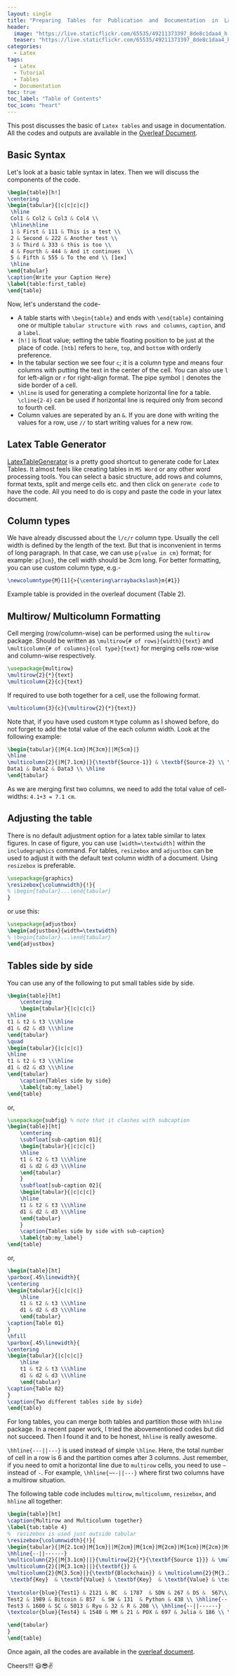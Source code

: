 ```yaml
---
layout: single
title: "Preparing  Tables  for  Publication  and  Documentation  in  Latex"
header:
  image: "https://live.staticflickr.com/65535/49211373397_8de8c1daa4_h.jpg"
  teaser: "https://live.staticflickr.com/65535/49211373397_8de8c1daa4_h.jpg"
categories:
  - Latex
tags:
  - Latex
  - Tutorial
  - Tables
  - Documentation
toc: true
toc_label: "Table of Contents"
toc_icon: "heart"
---
```


This post discusses the basic of `Latex tables` and usage in documentation. All the codes and outputs are available in the [Overleaf Document](https://www.overleaf.com/read/nybtcgkxdjhd).


## Basic Syntax
Let's look at a basic table syntax in latex. Then we will discuss the components of the code.
```latex
\begin{table}[h!]
\centering
\begin{tabular}{|c|c|c|c|} 
 \hline
 Col1 & Col2 & Col3 & Col4 \\
 \hline\hline
 1 & First & 111 & This is a test \\ 
 2 & Second & 222 & Another test \\
 3 & Third & 333 & this is too \\
 4 & Fourth & 444 & And it continues  \\
 5 & Fifth & 555 & To the end \\ [1ex] 
 \hline
\end{tabular}
\caption{Write your Caption Here}
\label{table:first_table}
\end{table}
```
Now, let's understand the code-
* A table starts with `\begin{table}` and ends with `\end{table}` containing one or multiple `tabular structure with rows and columns`, `caption`, and a `label`. 
* `[h!]` is float value; setting the table floating position to be just at the place of code. `[htb]` refers to `here`, `top`, and `bottom` with orderly preference. 
* In the tabular section we see four `c`; it is a column type and means four columns with putting the text in the center of the cell.  You can also use `l` for left-align or `r` for right-align format. The pipe symbol `|` denotes the side border of a cell. 
* `\hline` is used for generating a complete horizontal line for a table. `\cline{2-4}` can be used if horizontal line is required only from second to fourth cell.
* Column values are seperated by an `&`. If you are done with writing the values for a row, use `//` to start writing values for a new row.

## Latex Table Generator
[LatexTableGenerator](https://www.tablesgenerator.com/latex_tables) is a pretty good shortcut to generate code for Latex Tables. It almost feels like creating tables in `MS Word` or any other word processing tools. You can select a basic structure, add rows and columns, format texts, split and merge cells etc. and then click on `generate code` to have the code. All you need to do is copy and paste the code in your latex document.

##  Column types
We have already discussed about the `l/c/r` column type. Usually the cell width is defined by the length of the text. But that is inconvenient in terms of long paragraph. In that case, we can use `p{value in cm}` format; for example: `p{3cm}`, the cell width should be 3cm long. For better formatting, you can use custom column type, e.g.- 
```latex
\newcolumntype{M}[1]{>{\centering\arraybackslash}m{#1}}
```
Example table is provided in the overleaf document (Table 2).

## Multirow/ Multicolumn Formatting
Cell merging (row/column-wise) can be performed using the `multirow` package. Should be written as `\multirow{# of rows}{width}{text}` and `\multicolumn{# of columns}{col type}{text}` for merging cells row-wise and column-wise respectively.
```latex
\usepackage{multirow}
\multirow{2}{*}{text}
\multicolumn{2}{c}{text}
```
If required to use both together for a cell, use the following format.
```latex
\multicolumn{3}{c}{\multirow{2}{*}{text}}
```
Note that, if you have used custom `M` type column as I showed before, do not forget to add the total value of the each column width. Look at the following example:
```latex
\begin{tabular}{|M{4.1cm}|M{3cm}||M{5cm}|}
\hline
\multicolumn{2}{|M{7.1cm}|}{\textbf{Source-1}} & \textbf{Source-2} \\ \hline \hline
Data1 & Data2 & Data3 \\ \hline
\end{tabular}
```
As we are merging first two columns, we need to add the total value of cell-widths: `4.1+3 = 7.1 cm`.

## Adjusting the table
There is no default adjustment option for a latex table similar to latex figures. In case of figure, you can use `[width=\textwidth]` within the `includegraphics` command. For tables, `resizebox` and `adjustbox` can be used to adjust it with the default text column width of a document. Using `resizebox` is preferable.
```latex
\usepackage{graphics}
\resizebox{\columnwidth}{!}{
% \begin{tabular}...\end{tabular}
}
```
or use this:
```latex
\usepackage{adjustbox}
\begin{adjustbox}{width=\textwidth}
% \begin{tabular}...\end{tabular}
\end{adjustbox}
```

## Tables side by side
You can use any of the following to put small tables side by side.
```latex
\begin{table}[ht]
    \centering
    \begin{tabular}{|c|c|c|}
\hline
t1 & t2 & t3 \\\hline
d1 & d2 & d3 \\\hline
\end{tabular}
\quad
\begin{tabular}{|c|c|c|}
\hline
t1 & t2 & t3 \\\hline
d1 & d2 & d3 \\\hline
\end{tabular}
    \caption{Tables side by side}
    \label{tab:my_label}
\end{table}
```
or,
```latex
\usepackage{subfig} % note that it clashes with subcaption
\begin{table}[ht]
    \centering
    \subfloat[sub-caption 01]{
    \begin{tabular}{|c|c|c|}
    \hline
    t1 & t2 & t3 \\\hline
    d1 & d2 & d3 \\\hline
    \end{tabular}
    }
    \subfloat[sub-caption 02]{
    \begin{tabular}{|c|c|c|}
    \hline
    t1 & t2 & t3 \\\hline
    d1 & d2 & d3 \\\hline
    \end{tabular}
    }
    \caption{Tables side by side with sub-caption}
    \label{tab:my_label}
\end{table}
```
or,
```latex
\begin{table}[ht]
\parbox{.45\linewidth}{
\centering
\begin{tabular}{|c|c|c|}
    \hline
    t1 & t2 & t3 \\\hline
    d1 & d2 & d3 \\\hline
    \end{tabular}
\caption{Table 01}
}
\hfill
\parbox{.45\linewidth}{
\centering
\begin{tabular}{|c|c|c|}
    \hline
    t1 & t2 & t3 \\\hline
    d1 & d2 & d3 \\\hline
    \end{tabular}
\caption{Table 02}
}
\caption{Two different tables side by side}
\end{table}
```

For long tables, you can merge both tables and partition those with `hhline` package. In a recent paper work, I tried the abovementioned codes but did not succeed. Then I found it and to be honest, `hhline` is really awesome.

`\hhline{---||---}` is used instead of simple `\hline`. Here, the total number of cell in a row is 6 and the partition comes after 3 columns. Just remember, if you need to omit a horizontal line due to `multirow` cells, you need to use `~` instead of `-`. For example, `\hhline{~~-||---}` where first two columns have a multirow situation.

The following table code includes `multirow`, `multicolumn`, `resizebox`, and `hhline` all together:
```latex
\begin{table}[ht]
\caption{Multirow and Multicolumn together}
\label{tab:table 4}
%  resizebox is used just outside tabular
\resizebox{\columnwidth}{!}{
\begin{tabular}{|M{2.1cm}|M{1cm}||M{2cm}|M{1cm}|M{2cm}|M{1cm}|M{2cm}|M{1cm}|}
\hhline{--||------}
\multicolumn{2}{|M{3.1cm}||}{\multirow{2}{*}{\textbf{Source 1}}} & \multicolumn{6}{M{10.3cm}|}{\textbf{Source 2}} \\ \hhline{~~||------}\hhline{~~||------}
\multicolumn{2}{|M{3.1cm}||}{\textbf{}} &
\multicolumn{2}{M{3.5cm}|}{\textbf{Blockchain}} & \multicolumn{2}{M{3.3cm}|}{\textbf{SDN}} & \multicolumn{2}{M{3.5cm}|}{\textbf{Data Science}} \\ \hhline{--||------}
 \textbf{Key}  & \textbf{Value} & \textbf{Key}  & \textbf{Value} & \textbf{Key}& \textbf{Value} & \textbf{Key} & \textbf{Value} \\ \hhline{--||------}\hhline{--||------}
 
\textcolor{blue}{Test1} & 2121 & BC  & 1787  & SDN & 267 & DS &  567\\ \hhline{--||------}
Test2 & 1989 & Bitcoin & 857  & SW & 131  & Python & 438 \\ \hhline{--||------}
Test3 & 1600 & SC & 5013 & Ryu & 32 & R & 208 \\ \hhline{--||------}
\textcolor{blue}{Test4} & 1540 & MM & 21 & POX & 697 & Julia & 186 \\ \hhline{--||------}

\end{tabular}
}
\end{table}
```

Once again, all the codes are available in the [overleaf document](https://www.overleaf.com/read/nybtcgkxdjhd). 


Cheers!!! :smiley::sunglasses::v:
<!--stackedit_data:
eyJoaXN0b3J5IjpbLTMzNzYzOTQ1OSwtNzE3ODY0NjE2LC0xNz
gxMjUxMDI5LDIxNzE0MTc5MiwxMjE2NjkxODIyLC0xMzAwOTE1
ODc3LDExNzA4OTA5OCwtNjA1MjEyOTg5LDk4MTUyNzEyNCwyNT
I5MjU5NjAsNTExMzcwODc5LDQwOTc0NzM0MSwtNTk4NjAwOTEw
LDE1NjYwNzM3MTBdfQ==
-->